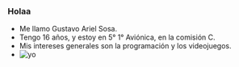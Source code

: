 ### Holaa
* Me llamo Gustavo Ariel Sosa.
* Tengo 16 años, y estoy en 5° 1° Aviónica, en la comisión C. 
* Mis intereses generales son la programación y los videojuegos.
* ![yo](https://user-images.githubusercontent.com/81964971/165938400-7a3bb138-4d62-4db8-9e9d-5ba005a99cb9.jpg)
